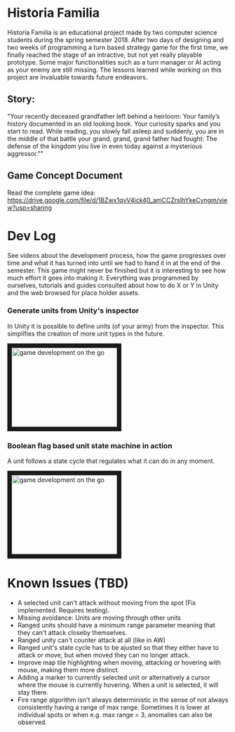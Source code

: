 # Historia Familia  
Historia Familia is an educational project made by two computer science students during the spring semester 2018.
After two days of designing and two weeks of programming a turn based strategy game for the first time, we finally reached the stage of an intractive, but not yet really playable prototype. Some major functionalities such as a turn manager or AI acting as your enemy are still missing. The lessons learned while working on this project are invaluable towards future endeavors.

## Story:
"Your recently deceased grandfather left behind a heirloom: Your family’s history documented in
an old looking book. Your curiosity sparks and you start to read. While reading, you slowly fall
asleep and suddenly, you are in the middle of that battle your grand, grand, grand father had
fought: The defense of the kingdom you live in even today against a mysterious aggressor.""

## Game Concept Document
Read the complete game idea: https://drive.google.com/file/d/1BZwx1qvV4ick40_amCCZrsIhYkeCyngm/view?usp=sharing


# Dev Log
See videos about the development process, how the game progresses over time and what it has turned into until we had to hand it in at the end of the semester. This game might never be finished but it is interesting to see how much effort it goes into making it. Everything was programmed by ourselves, tutorials and guides consulted about how to do X or Y in Unity and the web browsed for place holder assets.


### Generate units from Unity's inspector
In Unity it is possible to define units (of your army) from the inspector. This simplifies the creation of more unit types in the future.

<a href="http://www.youtube.com/watch?feature=player_embedded&v=xPgY7SaGWKs
" target="_blank"><img src="http://img.youtube.com/vi/xPgY7SaGWKs/0.jpg" 
alt="game development on the go" width="240" height="180" border="10" /></a>


### Boolean flag based unit state machine in action
A unit follows a state cycle that regulates what it can do in any moment.

<a href="http://www.youtube.com/watch?feature=player_embedded&v=Q6GGvhfCCB4
" target="_blank"><img src="http://img.youtube.com/vi/Q6GGvhfCCB4/0.jpg" 
alt="game development on the go" width="240" height="180" border="10" /></a>


# Known Issues (TBD)
- A selected unit can't attack without moving from the spot (Fix implemented. Requires testing).
- Missing avoidance: Units are moving through other units
- Ranged units should have a minimum range parameter meaning that they can't attack closeby themselves.
- Ranged unity can't counter attack at all (like in AW)
- Ranged unit's state cycle has to be ajusted so that they either have to attack or move, but when moved they can no longer attack.
- Improve map tile highlighting when moving, attacking or hovering with mouse, making them more distinct.
- Adding a marker to currently selected unit or alternatively a cursor where the mouse is currently hovering. When a unit is selected, it will stay there.
- Fire range algorithm isn't always deterministic in the sense of not always consistently having a range of max range. Sometimes it is lower at individual spots or when e.g. max range = 3, anomalies can also be observed.
